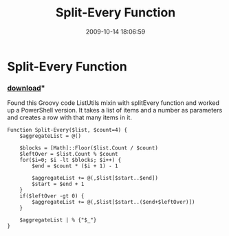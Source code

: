 ﻿---
pid:            1401
parent:         0
children:       
poster:         Doug Finke
title:          Split-Every Function
date:           2009-10-14 18:06:59
format:         posh
---

# Split-Every Function

### [download](1401.ps1)"

Found this Groovy code ListUtils mixin with splitEvery function and worked up a PowerShell version. It takes a list of items and a number as parameters and creates a row with that many items in it.

```posh
Function Split-Every($list, $count=4) {
    $aggregateList = @()
    
    $blocks = [Math]::Floor($list.Count / $count)
    $leftOver = $list.Count % $count
    for($i=0; $i -lt $blocks; $i++) {
        $end = $count * ($i + 1) - 1
        
        $aggregateList += @(,$list[$start..$end])
        $start = $end + 1
    }    
    if($leftOver -gt 0) {
        $aggregateList += @(,$list[$start..($end+$leftOver)])
    }
    
    $aggregateList | % {"$_"}
}

```
